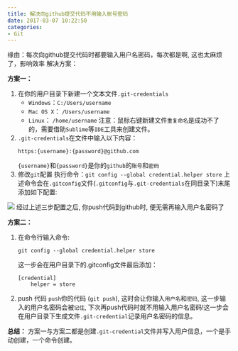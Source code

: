 ```yaml
---
title: 解决向github提交代码不用输入帐号密码
date: 2017-03-07 10:22:50
categories:
- Git
---
```


缘由：每次向github提交代码时都要输入用户名密码，每次都是啊, 这也太麻烦了，影响效率
解决方案：

**方案一：**

 1. 在你的用户目录下新建一个文本文件`.git-credentials`
    * `Windows`：`C:/Users/username`
    * `Mac OS X`： `/Users/username`
    * `Linux`： `/home/username`
    注意：鼠标右键新建文件`重复命名`是成功不了的，需要借助`Sublime`等`IDE`工具来创建文件。
 2. `.git-credentials`在文件中输入以下内容：
    ```
    https:{username}:{password}@github.com
    
    ```
    `{username}`和`{password}`是你的`github`的`账号`和`密码`
 3. 修改`git`配置
    执行命令：`git config --global credential.helper store`
    上述命令会在`.gitconfig`文件(`.gitconfig`与`.git-credentials`在同目录下)末尾添加如下配置:

![][1]
经过上述三步配置之后, 你push代码到github时, 便无需再输入用户名密码了
  

 **方案二：**

 1. 在命令行输入命令:
    ```
    git config --global credential.helper store
    ```
    这一步会在用户目录下的.gitconfig文件最后添加：
    ```
    [credential]
	    helper = store
    ```
    
 2. push 代码
`push`你的代码 (`git push`), 这时会让你输入`用户名`和`密码`, 这一步输入的用户名密码会被`记住`, 下次再push代码时就不用输入用户名密码!这一步会在用户目录下生成文件`.git-credential`记录用户名密码的信息。

**总结：**
方案一与方案二都是创建`.git-credential`文件并写入用户信息，一个是手动创建，一个命令创建。

  [1]: https://ned.oss-cn-beijing.aliyuncs.com//git_1.png